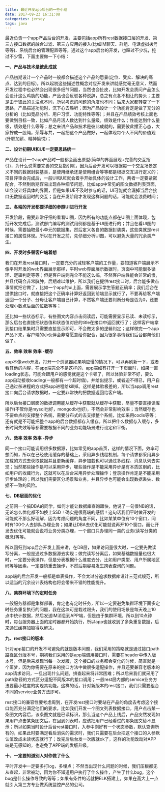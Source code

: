 ```yaml
---
title: 最近开发app后台的一些小结
date: 2017-09-23 16:31:08
categories: jersey
tags: java
---
```


最近负责一个app产品后台的开发，主要包括app所有rest数据接口层的开发、第三方接口数据的融合过滤、第三方应用的接入(比如IM聊天、群组、电话虚拟拨号等等)、系统后台的管理配置等等，通过这个app后台的开发，也踩过不少坑，挖过不少雷，下面主要做一下小结：

<!--more-->

**一、产品与技术是彼此成就**

产品初期设计一个产品时一般都会描述这个产品的愿景(定位、受众、解决的痛点、达到的目标)，所以起初这些描述性概念对应开发来讲就感觉毫无意义，然而开发过程中也必然会出现很多细节问题，当然也会扯皮，比如开发会质问产品怎么会设计这么鸡肋的功能，产品也会反驳各种说辞，总之有点各不相让的势头；主要是由于彼此的关注点不同，所以考虑的问题的角度也不同；后来大家都转变了一下思路，产品描述功能时，沉下心去聆听；因为产品设计一个功能肯定是做了充分的分析的（比如竞品分析、用户习惯、功能特性等等）；并且在产品绩效考核上面也要做到目标一致，比如产品月活人数达到什么量级，绩效是什么；性能达到什么量级，绩效是什么等等；总之来讲产品和技术是彼此成就的，需要彼此摆正心态，大家拧成一股绳，荣辱与共，一起把这个产品做好，一起体现每个人不同的价值观(升职加薪、精神愉悦)；

**二、设计初期UI和UE一定要思路统一**

产品在设计一个app产品时一般都会画出原型(简单的界面展现+完善的交互指引)，为什么说需要完善的交互指引呢，因为后台开发可以根据每一个交互场景定义不同的数据封装基类，是使用继承还是使用组合等等都是根据交互进行定义的；项目评审会完成后，一般UI和UE就会着手开始具体的设计工作，两者一定要紧密配合，不然到后期容易出现各种细节问题，比如app中常见的图文数据列表页面，UI会设计好具体的界面，但是如果UE不及时参与的话，UI可能就会漏掉当后台接口无数据返回时的交互；当在开发阶段才发现这样问题的话，可能就会浪费时间；

**三、各端的开发都要详细的参照UI进行开发**

开发阶段，需要非常仔细的看看UI图，因为所有的功能点都在UI图上面体现，包括开发完成后，测试部门编写的测试用例都是基于UI图进行的；并且在看UI图的时候，需要抽取最小单元的数据集，然后定义各自的数据封装类，这些类就是rest接口的属性体现。所以在开发之前，先仔细分析UI图，可以避免大量的冗余类产生。

**四、开发时多替客户端着想**

我们在开发rest接口时，一定要充分的减轻客户端的工作量，要知道客户端展示不像平时开发的web界面展示那样，平时web界面展示数据时，页面中可能很多循环、逻辑判定等等；但是客户端则完全不能这么搞，不然客户端性能会非常的慢，并且代码会非常臃肿，后期难以维护，所以我们在提供rest接口时，后台能多做点事情就把它做了，比如一个app的ui上面，需要展示学生答题正确率；我们后台在提供接口时，就直接把这个正确率计算好返回到前端显示就行了，不要再给客户端返回一个分子、分母让客户端自己计算，不然客户端还要判断分母是否为0，还要处理小数点后面的位数等等；

还比如一些状态标示，有些图文内容点击阅读后，可能需要显示已读、未读标示，那么后台也直接把状态值和状态值对应的title在接口中返回就行了；这样客户端拿到接口结果集时只需要直接显示即可，不会做太多的逻辑判定；这样做完一个app产品下来，客户端的小伙伴会非常愿意给你配合，因为很多事情我们后台都帮他们做了。


**五、效率 效率 效率 -缓存**

app不像web开发，打开一个浏览器如果响应慢的情况下，可以再刷新一下，或者看其他的内容，在app端完全不是这样的，app端如有打开一下页面时，如果一直loading状态，可能会跟用户的感觉就是这个卡顿了，所以体验非常不好，要么app自动接收loading(一般都有一个超时值)，并给出提示，或者迫不得已，用户自己通过杀进程的方式把app进程给kill掉。这样是体验极差的，所以当app调用rest接口向后台请求数据时，一定要非常快的把数据返回给客户端。

所以后台接口层面的数据调用能从缓存中获取就从缓存中获取，尽量不要直接读库操作(不管你是mysql也好，mongodb也好)，不然会非常影响效率；当然缓存也不要单点的支撑整个系统，需要分布式的去支撑整个系统，比如采用codis等等；还有就是不可能把整个app的后台数据都存入缓存，所以把什么数据存入缓存，多长时间失效等等都需要根据不同的业务功能场景进行设定和平衡。


**六、效率 效率 效率 -异步**

同一个接口可能调用很多数据源，比如常见的app首页，这样的情况下面，效率可想而知，所以在已经使用缓存的基础上，采用异步线程机制，每个请求都采用异步加载的方式去获取数据并且更新缓存，异步加载也可以通过多线程、消息队列去实现；当然那些操作是可以采用异步，哪些操作是不能采用异步是有本质区别的，比如用户的收藏行为，这就可以在后台采用异步处理操作；登录操作肯定是不能采用异步处理的；所以我们需要区分场景和业务，并且异步也可能会出现数据丢失、数据不一致的风险。

**七、DB层面的优化**

之前问一个搞DBA的同学，如何才能让数据库查询跟快，他说了一句很NB的话，无论怎么优化都不如换上SSD！确实是很高端的感悟！这句话我们平时做开发的可能就不那么好理解，因为考虑问题的角度不同，比如某某单位有10个窗口，同时有100个人去排队办理业务；如果让DBA去优化可能就说再开10个窗口，而让开发去优化可能就会说将业务分类办理，一个窗口只办理同一类的业务(读写分类的概念)等等。

所以回归到app后台开发上面来讲，在DB层，如果访问量很大时，一定要先做读写分离，一般是通过多数据源去实现；做完读写分离后，如果基础数据量也很大时，一定要分表操作，但是分表根据什么维度去分，比如用户类型、用户所属地区码等等因素，一定要慎重去操作，不然后期容易发生跨表查询的问题。

app端的后台开发一般都是单表操作，不会太过分追求数据库设计三范式规范，所以适当的冗余设计表结构也将会带来不错的性能提升。


**八、集群环境下的定时任务**

一般服务器都是集群部署，肯定也有定时任务，所以一定要避免集群环境下面多定时任务重复执行的问题，我在这块可是栽过跟头，我们的使用场景是每天晚上10点中统计数据，然后发送IM消息到APP端，但是由于集群环境，所以到10点钟时，每台服务器上面的定时器都开始执行，所以app也就收到了多条重复数据，后来通过缓存加锁得以解决。


**九、rest接口的版本**

针对app接口的开发不可避免的就是版本问题，我们采用的策略就是通过接口path路径区分版本号，期初我们采用的是app端调用接口时，需要在header中传入版本号，但是后来发现当每一次发版，这个接口的业务都会变化的时候，简直就是一个噩梦，因为你需要在原来的接口方法中做很多适配操作，并且还要兼容老版本的app请求访问，一旦出现什么问题，排查起来将非常困难；所以后来我们就采用了path路径的方式区分适配不同版本的接口调用；一般rest层内部的service业务方法要最小粒度的实现其功能，这样的话，针对新版本的rest接口，我们只需要组合不同的service业务方法即可。

rest接口的兼容性要考虑周到，在开发rest接口时要站在产品的角度去考虑这个接口能否充分满足他们的要求，比如我们开发一个图文列表数据接口，用户点击某一条图文内容后，该条图文就是已读标识，那么当这个产品上线后，产品突然发现如果用户点击某条图文后，在回到列表时，应该把用户已经看过的那条图文给不显示；所以如果当时设计后台rest接口时，入参中刚好有一个状态参数，默认查询所有的，如果此时要满足看后消失的需求时，我们只需要在后台把这个接口的入参默认值改成未读状态就行了；改完后后台发一次版就ok了，这样的功能改动对APP端是无感知的，也避免了APP端的发版升级。

**十、一定要知道别人对你做了什么**

平时开发中一定要多打log，多埋点；不然当出现什么问题的时候，我们压根都无从查起，非常被动，因为你不知道用户执行了什么操作，产生了什么bug，这个bug是什么操作导致的等等；如果有条件的话就把ELK搭建上。如果在高大上一点就引入第三方专业做系统监控产品的公司。







